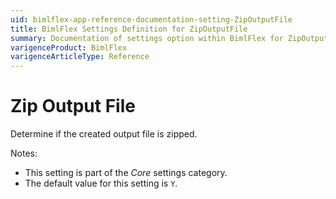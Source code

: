 ```yaml
---
uid: bimlflex-app-reference-documentation-setting-ZipOutputFile
title: BimlFlex Settings Definition for ZipOutputFile
summary: Documentation of settings option within BimlFlex for ZipOutputFile
varigenceProduct: BimlFlex
varigenceArticleType: Reference
---
```


# Zip Output File

Determine if the created output file is zipped.

Notes:

* This setting is part of the *Core* settings category.
* The default value for this setting is `Y`.
